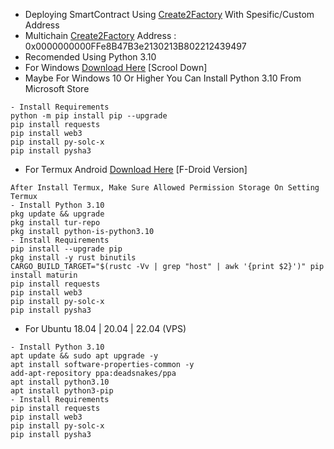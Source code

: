- Deploying SmartContract Using [Create2Factory](https://github.com/ProjectOpenSea/seaport/blob/main/docs/Deployment.md) With Spesific/Custom Address
- Multichain [Create2Factory](https://github.com/ProjectOpenSea/seaport/blob/main/docs/Deployment.md) Address : 0x0000000000FFe8B47B3e2130213B802212439497
- Recomended Using Python 3.10
- For Windows [Download Here](https://www.python.org/downloads/release/python-3100/) [Scrool Down]
- Maybe For Windows 10 Or Higher You Can Install Python 3.10 From Microsoft Store
```
- Install Requirements
python -m pip install pip --upgrade
pip install requests
pip install web3
pip install py-solc-x
pip install pysha3
```
- For Termux Android [Download Here](https://f-droid.org/repo/com.termux_1020.apk) [F-Droid Version]
```
After Install Termux, Make Sure Allowed Permission Storage On Setting Termux
- Install Python 3.10
pkg update && upgrade
pkg install tur-repo
pkg install python-is-python3.10
- Install Requirements
pip install --upgrade pip
pkg install -y rust binutils
CARGO_BUILD_TARGET="$(rustc -Vv | grep "host" | awk '{print $2}')" pip install maturin
pip install requests
pip install web3
pip install py-solc-x
pip install pysha3
```
- For Ubuntu 18.04 | 20.04 | 22.04 (VPS)
```
- Install Python 3.10
apt update && sudo apt upgrade -y
apt install software-properties-common -y
add-apt-repository ppa:deadsnakes/ppa
apt install python3.10
apt install python3-pip
- Install Requirements
pip install requests
pip install web3
pip install py-solc-x
pip install pysha3
```
